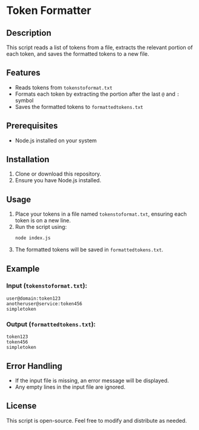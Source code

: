 # Token Formatter

## Description
This script reads a list of tokens from a file, extracts the relevant portion of each token, and saves the formatted tokens to a new file.

## Features
- Reads tokens from `tokenstoformat.txt`
- Formats each token by extracting the portion after the last `@` and `:` symbol
- Saves the formatted tokens to `formattedtokens.txt`

## Prerequisites
- Node.js installed on your system

## Installation
1. Clone or download this repository.
2. Ensure you have Node.js installed.

## Usage
1. Place your tokens in a file named `tokenstoformat.txt`, ensuring each token is on a new line.
2. Run the script using:
   ```sh
   node index.js
   ```
3. The formatted tokens will be saved in `formattedtokens.txt`.

## Example
### Input (`tokenstoformat.txt`):
```
user@domain:token123
anotheruser@service:token456
simpletoken
```

### Output (`formattedtokens.txt`):
```
token123
token456
simpletoken
```

## Error Handling
- If the input file is missing, an error message will be displayed.
- Any empty lines in the input file are ignored.

## License
This script is open-source. Feel free to modify and distribute as needed.
